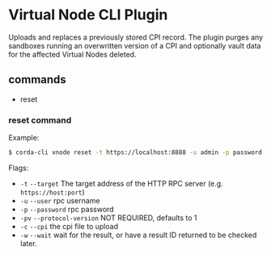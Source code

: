 # Virtual Node CLI Plugin

Uploads and replaces a previously stored CPI record.
The plugin purges any sandboxes running an overwritten version of a CPI and optionally
vault data for the affected Virtual Nodes deleted.

## commands
 - reset

### reset command

Example:
```bash
$ corda-cli vnode reset -t https://localhost:8888 -u admin -p password --cpi mycpifile.cpi -w
```

Flags:
 - `-t` `--target` The target address of the HTTP RPC server (e.g. `https://host:port`)
 - `-u` `--user` rpc username
 - `-p` `--password` rpc password
 - `-pv` `--protocol-version` NOT REQUIRED, defaults to 1
 - `-c` `--cpi` the cpi file to upload
 - `-w` `--wait` wait for the result, or have a result ID returned to be checked later.
